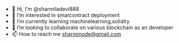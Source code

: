 - 👋 Hi, I’m @sharmiladevi888
- 👀 I’m interested in smarcontract deployment
- 🌱 I’m currently learning machinelearning,solidity
- 💞️ I’m looking to collaborate on various blockchain as an developer
- 📫 How to reach me sharminode@gmail.com

<!---
sharmiladevi888/sharmiladevi888 is a ✨ special ✨ repository because its `README.md` (this file) appears on your GitHub profile.
You can click the Preview link to take a look at your changes.
--->
